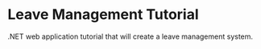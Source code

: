 ﻿# Leave Management Tutorial

.NET web application tutorial that will create a leave management system.